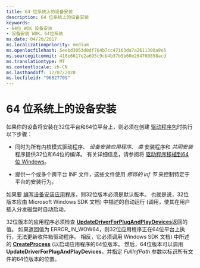 ```yaml
---
title: 64 位系统上的设备安装
description: 64 位系统上的设备安装
keywords:
- 64位 WDK 设备安装
- 设备安装 WDK，64位系统
ms.date: 04/20/2017
ms.localizationpriority: medium
ms.openlocfilehash: 5eebd3053d0df764b7cc47163da7a2611300a9e5
ms.sourcegitcommit: 418e6617e2a695c9cb4b37b5b60e264760858acd
ms.translationtype: MT
ms.contentlocale: zh-CN
ms.lasthandoff: 12/07/2020
ms.locfileid: "96827709"
---
```

# <a name="device-installations-on-64-bit-systems"></a>64 位系统上的设备安装





如果你的设备将安装在32位平台和64位平台上，则必须在创建 [驱动程序包](driver-packages.md)时执行以下步骤：

-   同时为所有内核模式驱动程序、 *设备安装应用程序*、 *类* 安装程序和 *共同安装* 程序提供32位和64位的编译。 有关详细信息，请参阅将 [驱动程序移植到64位 Windows](../kernel/porting-your-driver-to-64-bit-windows.md)。

-   提供一个或多个跨平台 INF 文件，这些文件使用 *修饰的 inf 节* 来控制特定于平台的安装行为。

如果要 [编写设备安装应用程序](writing-a-device-installation-application.md)，则32位版本必须是默认版本。 也就是说，32位版本应由 Microsoft Windows SDK 文档) 中描述的自动运行 (调用，使其在用户插入分发磁盘时自动启动。

32位版本的应用程序必须检查 [**UpdateDriverForPlugAndPlayDevices**](/windows/win32/api/newdev/nf-newdev-updatedriverforplugandplaydevicesa)返回的值。 如果返回值为 ERROR_IN_WOW64，则32位应用程序正在64位平台上执行，无法更新收件箱驱动程序。 相反，它必须调用 Windows SDK 文档) 中所述的 [**CreateProcess**](/windows/win32/api/processthreadsapi/nf-processthreadsapi-createprocessa) (以启动应用程序的64位版本。 然后，64位版本可以调用 **UpdateDriverForPlugAndPlayDevices**，并指定 *FullInfPath* 参数以标识所有文件的64位版本的位置。

 

